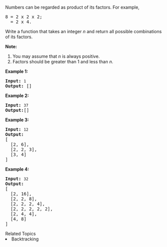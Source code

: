<p>Numbers can be regarded as product of its factors. For example,</p>

<pre>
8 = 2 x 2 x 2;
  = 2 x 4.
</pre>

<p>Write a function that takes an integer <i>n</i> and return all possible combinations of its factors.</p>

<p><b>Note:</b></p>

<ol>
	<li>You may assume that <i>n</i> is always positive.</li>
	<li>Factors should be greater than 1 and less than <i>n</i>.</li>
</ol>

<p><b>Example&nbsp;1: </b></p>

<pre>
<strong>Input:</strong> <code>1</code>
<strong>Output:</strong> []
</pre>

<p><b>Example&nbsp;2: </b></p>

<pre>
<strong>Input:</strong> <code>37</code>
<strong>Output:</strong>[]</pre>

<p><b>Example&nbsp;3: </b></p>

<pre>
<strong>Input:</strong> <code>12</code>
<strong>Output:</strong>
[
  [2, 6],
  [2, 2, 3],
  [3, 4]
]</pre>

<p><b>Example&nbsp;4: </b></p>

<pre>
<strong>Input:</strong> <code>32</code>
<strong>Output:</strong>
[
  [2, 16],
  [2, 2, 8],
  [2, 2, 2, 4],
  [2, 2, 2, 2, 2],
  [2, 4, 4],
  [4, 8]
]
</pre>
<div><div>Related Topics</div><div><li>Backtracking</li></div></div>